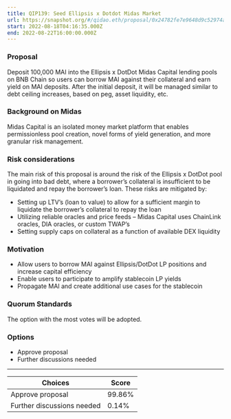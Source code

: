 ```yaml
---
title: QIP139: Seed Ellipsis x Dotdot Midas Market
url: https://snapshot.org/#/qidao.eth/proposal/0x24782fe7e9648d9c52974ad031843b64f42ec6cd17126eb97d6f7d9eba95be82
start: 2022-08-18T04:16:35.000Z
end: 2022-08-22T16:00:00.000Z
---
```

### Proposal

Deposit 100,000 MAI into the Ellipsis x DotDot Midas Capital lending pools on BNB Chain so users can borrow MAI against their collateral and earn yield on MAI deposits. After the initial deposit, it will be managed similar to debt ceiling increases, based on peg, asset liquidity, etc.

### Background on Midas

Midas Capital is an isolated money market platform that enables permissionless pool creation, novel forms of yield generation, and more granular risk management.

### Risk considerations

The main risk of this proposal is around the risk of the Ellipsis x DotDot pool in going into bad debt, where a borrower’s collateral is insufficient to be liquidated and repay the borrower’s loan. These risks are mitigated by:
* Setting up LTV’s (loan to value) to allow for a sufficient margin to liquidate the borrower’s collateral to repay the loan
* Utilizing reliable oracles and price feeds – Midas Capital uses ChainLink oracles, DIA oracles, or custom TWAP’s
* Setting supply caps on collateral as a function of available DEX liquidity

### Motivation

* Allow users to borrow MAI against Ellipsis/DotDot LP positions and increase capital efficiency
* Enable users to participate to amplify stablecoin LP yields
* Propagate MAI and create additional use cases for the stablecoin

### Quorum Standards

The option with the most votes will be adopted.

### Options

* Approve proposal
* Further discussions needed 
---
| Choices | Score |
| --- | --- |
| Approve proposal | 99.86% |
| Further discussions needed | 0.14% |

